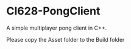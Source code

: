 # CI628-PongClient
A simple multiplayer pong client in C++.

Please copy the Asset folder to the Build folder
